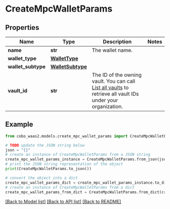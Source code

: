 # CreateMpcWalletParams


## Properties

Name | Type | Description | Notes
------------ | ------------- | ------------- | -------------
**name** | **str** | The wallet name. | 
**wallet_type** | [**WalletType**](WalletType.md) |  | 
**wallet_subtype** | [**WalletSubtype**](WalletSubtype.md) |  | 
**vault_id** | **str** | The ID of the owning vault. You can call [List all vaults](https://www.cobo.com/developers/v2/api-references/wallets--mpc-wallets/list-all-vaults) to retrieve all vault IDs under your organization. | 

## Example

```python
from cobo_waas2.models.create_mpc_wallet_params import CreateMpcWalletParams

# TODO update the JSON string below
json = "{}"
# create an instance of CreateMpcWalletParams from a JSON string
create_mpc_wallet_params_instance = CreateMpcWalletParams.from_json(json)
# print the JSON string representation of the object
print(CreateMpcWalletParams.to_json())

# convert the object into a dict
create_mpc_wallet_params_dict = create_mpc_wallet_params_instance.to_dict()
# create an instance of CreateMpcWalletParams from a dict
create_mpc_wallet_params_from_dict = CreateMpcWalletParams.from_dict(create_mpc_wallet_params_dict)
```
[[Back to Model list]](../README.md#documentation-for-models) [[Back to API list]](../README.md#documentation-for-api-endpoints) [[Back to README]](../README.md)


